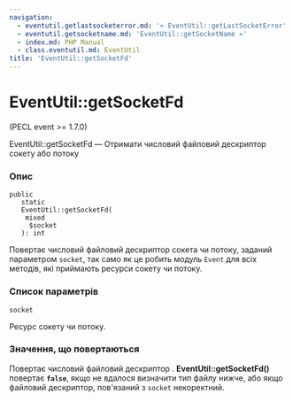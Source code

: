 ```yaml
---
navigation:
  - eventutil.getlastsocketerror.md: '« EventUtil::getLastSocketError'
  - eventutil.getsocketname.md: 'EventUtil::getSocketName »'
  - index.md: PHP Manual
  - class.eventutil.md: EventUtil
title: 'EventUtil::getSocketFd'
---
```

# EventUtil::getSocketFd

(PECL event >= 1.7.0)

EventUtil::getSocketFd — Отримати числовий файловий дескриптор сокету або потоку

### Опис

```methodsynopsis
public
   static
   EventUtil::getSocketFd(
    mixed
     $socket
   ): int
```

Повертає числовий файловий дескриптор сокета чи потоку, заданий параметром `socket`, так само як це робить модуль `Event` для всіх методів, які приймають ресурси сокету чи потоку.

### Список параметрів

`socket`

Ресурс сокету чи потоку.

### Значення, що повертаються

Повертає числовий файловий дескриптор . **EventUtil::getSocketFd()** повертає **`false`**, якщо не вдалося визначити тип файлу нижче, або якщо файловий дескриптор, пов'язаний з `socket` некоректний.
